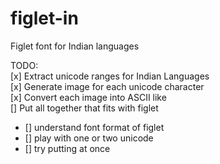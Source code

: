 # figlet-in
Figlet font for Indian languages

TODO: <br>
[x] Extract unicode ranges for Indian Languages <br>
[x] Generate image for each unicode character <br>
[x] Convert each image into ASCII like <br>
[]  Put all together that fits with figlet <br>
 - [] understand font format of figlet <br>
 - [] play with one or two unicode <br>
 - [] try putting at once <br>


